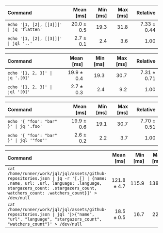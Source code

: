 | Command | Mean [ms] | Min [ms] | Max [ms] | Relative |
|:---|---:|---:|---:|---:|
| `echo '[1, [2], [[3]]]' \| jq 'flatten'` | 20.0 ± 0.5 | 19.3 | 31.8 | 7.33 ± 0.44 |
| `echo '[1, [2], [[3]]]' \| jql '..'` | 2.7 ± 0.1 | 2.4 | 3.6 | 1.00 |

| Command | Mean [ms] | Min [ms] | Max [ms] | Relative |
|:---|---:|---:|---:|---:|
| `echo '[1, 2, 3]' \| jq '.[0]'` | 19.9 ± 0.4 | 19.3 | 30.7 | 7.31 ± 0.71 |
| `echo '[1, 2, 3]' \| jql '[0]'` | 2.7 ± 0.3 | 2.4 | 9.2 | 1.00 |

| Command | Mean [ms] | Min [ms] | Max [ms] | Relative |
|:---|---:|---:|---:|---:|
| `echo '{ "foo": "bar" }' \| jq '.foo'` | 19.9 ± 0.6 | 19.1 | 30.7 | 7.70 ± 0.51 |
| `echo '{ "foo": "bar" }' \| jql '"foo"'` | 2.6 ± 0.2 | 2.2 | 3.7 | 1.00 |

| Command | Mean [ms] | Min [ms] | Max [ms] | Relative |
|:---|---:|---:|---:|---:|
| `cat /home/runner/work/jql/jql/assets/github-repositories.json \| jq -r '[.[] \| {name: .name, url: .url, language: .language, stargazers_count: .stargazers_count, watchers_count: .watchers_count}]' > /dev/null` | 121.8 ± 4.7 | 115.9 | 138.7 | 6.59 ± 0.32 |
| `cat /home/runner/work/jql/jql/assets/github-repositories.json \| jql '\|>{"name", "url", "language", "stargazers_count", "watchers_count"}' > /dev/null` | 18.5 ± 0.5 | 16.7 | 22.6 | 1.00 |

